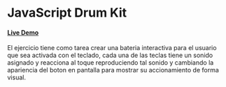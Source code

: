 # JavaScript Drum Kit

#### [Live Demo](https://fvittorello.github.io/DrumKit)

El ejercicio tiene como tarea crear una bateria interactiva para el usuario que sea activada con el teclado, cada una de las teclas tiene un sonido asignado y reacciona al toque reproduciendo tal sonido y cambiando la apariencia del boton en pantalla para mostrar su accionamiento de forma visual.
